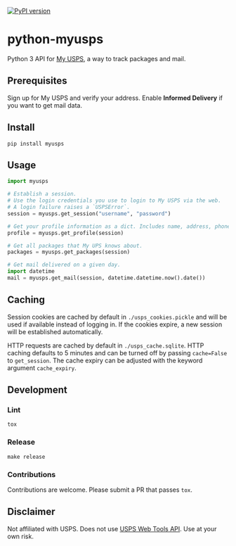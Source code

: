 [![PyPI version](https://badge.fury.io/py/myusps.svg)](https://badge.fury.io/py/myusps)

# python-myusps

Python 3 API for [My USPS](https://my.usps.com/mobileWeb/pages/intro/start.action), a way to track packages and mail.

## Prerequisites

Sign up for My USPS and verify your address. Enable **Informed Delivery** if you want to get mail data.

## Install

`pip install myusps`

## Usage

```python
import myusps

# Establish a session.
# Use the login credentials you use to login to My USPS via the web.
# A login failure raises a `USPSError`.
session = myusps.get_session("username", "password")

# Get your profile information as a dict. Includes name, address, phone, etc.
profile = myusps.get_profile(session)

# Get all packages that My UPS knows about.
packages = myusps.get_packages(session)

# Get mail delivered on a given day.
import datetime
mail = myusps.get_mail(session, datetime.datetime.now().date())
```

## Caching
Session cookies are cached by default in `./usps_cookies.pickle` and will be used if available instead of logging in. If the cookies expire, a new session will be established automatically.

HTTP requests are cached by default in `./usps_cache.sqlite`. HTTP caching defaults to 5 minutes and can be turned off by passing `cache=False` to `get_session`. The cache expiry can be adjusted with the keyword argument `cache_expiry`.

## Development

### Lint

`tox`

### Release

`make release`

### Contributions

Contributions are welcome. Please submit a PR that passes `tox`.

## Disclaimer
Not affiliated with USPS. Does not use [USPS Web Tools API](https://www.usps.com/business/web-tools-apis/welcome.htm). Use at your own risk.
